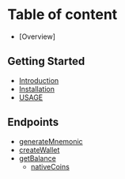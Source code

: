 # Table of content

* [Overview]

## Getting Started

* [Introduction](GETTINGSTARTED/multichaincryptowallet.md)
* [Installation](GETTINGSTARTED/installation.md)
* [USAGE](GETTINGSTARTED/USAGE.md)

## Endpoints

* [generateMnemonic](METHODS/generateMnemonic.md)
* [createWallet](METHODS/createWallet.md)
* [getBalance](METHODS/getBalance.md)
  * [nativeCoins]()
